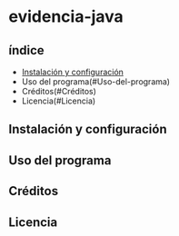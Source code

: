 # evidencia-java

## índice

* [Instalación y configuración](#Instalacion-y-configuración)
* Uso del programa(#Uso-del-programa)
* Créditos(#Créditos)
* Licencia(#Licencia)

## Instalación y configuración
## Uso del programa
## Créditos
## Licencia
